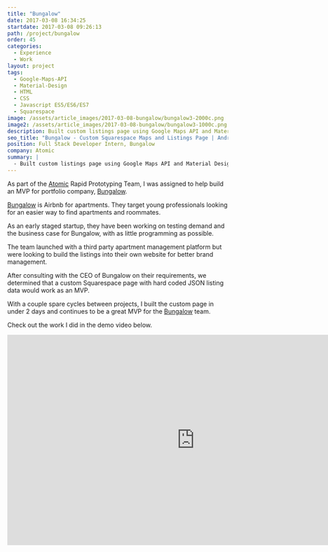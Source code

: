 ```yaml
---
title: "Bungalow"
date: 2017-03-08 16:34:25
startdate: 2017-03-08 09:26:13
path: /project/bungalow
order: 45
categories:
  - Experience
  - Work
layout: project
tags:
  - Google-Maps-API
  - Material-Design
  - HTML
  - CSS
  - Javascript ES5/ES6/ES7
  - Squarespace
image: /assets/article_images/2017-03-08-bungalow/bungalow3-2000c.png
image2: /assets/article_images/2017-03-08-bungalow/bungalow3-1000c.png
description: Built custom listings page using Google Maps API and Material Design.
seo_title: "Bungalow - Custom Squarespace Maps and Listings Page | Andrew Paradi Alexander"
position: Full Stack Developer Intern, Bungalow
company: Atomic
summary: |
  - Built custom listings page using Google Maps API and Material Design
---
```


As part of the [Atomic](/project/atomic) Rapid Prototyping Team, I was assigned to help build an MVP for portfolio company, [Bungalow](https://www.livebungalow.com/).

[Bungalow](https://www.livebungalow.com/) is Airbnb for apartments. They target young professionals looking for an easier way to find apartments and roommates.

As an early staged startup, they have been working on testing demand and the business case for Bungalow, with as little programming as possible.

The team launched with a third party apartment management platform but were looking to build the listings into their own website for better brand management.

After consulting with the CEO of Bungalow on their requirements, we determined that a custom Squarespace page with hard coded JSON listing data would work as an MVP.

With a couple spare cycles between projects, I built the custom page in under 2 days and continues to be a great MVP for the [Bungalow](https://www.livebungalow.com/) team.

Check out the work I did in the demo video below.

<iframe width="853" height="480" src="https://www.youtube-nocookie.com/embed/xGWI6yc9OTs?rel=0&amp;showinfo=0" frameborder="0" allowfullscreen></iframe>
